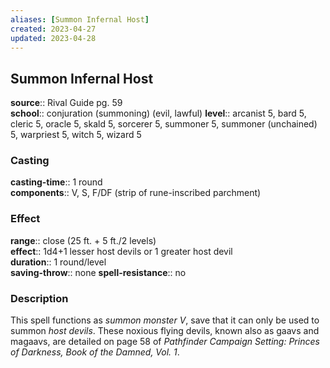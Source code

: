 ```yaml
---
aliases: [Summon Infernal Host]
created: 2023-04-27
updated: 2023-04-28
---
```


## Summon Infernal Host

**source**:: Rival Guide pg. 59  
**school**:: conjuration (summoning) (evil, lawful)
**level**:: arcanist 5, bard 5, cleric 5, oracle 5, skald 5, sorcerer 5, summoner 5, summoner (unchained) 5, warpriest 5, witch 5, wizard 5

### Casting

**casting-time**:: 1 round  
**components**:: V, S, F/DF (strip of rune-inscribed parchment)

### Effect

**range**:: close (25 ft. + 5 ft./2 levels)  
**effect**:: 1d4+1 lesser host devils or 1 greater host devil  
**duration**:: 1 round/level  
**saving-throw**:: none
**spell-resistance**:: no

### Description

This spell functions as *summon monster V*, save that it can only be used to summon *host devils*. These noxious flying devils, known also as gaavs and magaavs, are detailed on page 58 of *Pathfinder Campaign Setting: Princes of Darkness, Book of the Damned, Vol. 1*.
